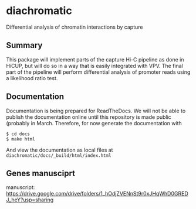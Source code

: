 # diachromatic
Differential analysis of chromatin interactions by capture

## Summary
This package will implement parts of the capture Hi-C pipeline as done in
HiCUP, but will do so in a way that is easily integrated with VPV. The final
part of the pipeline will perform differential analysis of 
promoter reads using a likelihood ratio test.

## Documentation
Documentation is being prepared for ReadTheDocs. We will not be able to publish the
documentation online until this repository is made public (probably in March.
Therefore, for now generate the documentation with

```aidl
$ cd docs
$ make html
```
And view the documentation as local files at 
``diachromatic/docs/_build/html/index.html 
``

## Genes manusciprt
manuscript:
https://drive.google.com/drive/folders/1_hOdjZVENnSt9r0xJHqWhD0GREDJ_heY?usp=sharing

 
